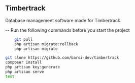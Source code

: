 ## Timbertrack

Database management software made for Timbertrack.

-- Run the following commands before you start the project

```bash
    git pull
    php artisan migrate:rollback
    php artisan migrate
```

```bash
git clone https://github.com/barsi-dev/timbertrack
composer install
php artisan key:generate
php artisan serve
test
```
